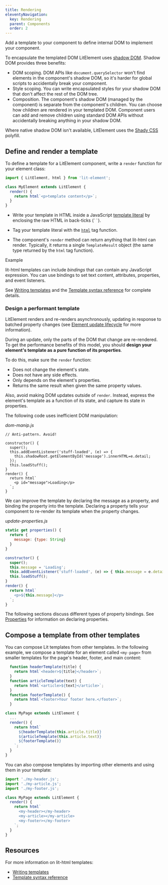 ```yaml
---
title: Rendering
eleventyNavigation:
  key: Rendering
  parent: Components
  order: 2
---
```


Add a template to your component to define internal DOM to implement your component.

To encapsulate the templated DOM LitElement uses
[shadow DOM](https://developers.google.com/web/fundamentals/web-components/shadowdom).
Shadow DOM provides three benefits:

* DOM scoping. DOM APIs like `document.querySelector` won't find elements in the
  component's shadow DOM, so it's harder for global scripts to accidentally break your component.
* Style scoping. You can write encapsulated styles for your shadow DOM that don't
  affect the rest of the DOM tree.
* Composition. The component's shadow DOM (managed by the component) is separate from the component's children. You can choose how children are rendered in your templated DOM. Component users can add and remove children using standard DOM APIs without accidentally breaking anything in your shadow DOM.

Where native shadow DOM isn't available, LitElement
uses the [Shady CSS](https://github.com/webcomponents/polyfills/tree/master/packages/shadycss) polyfill.


## Define and render a template

To define a template for a LitElement component, write a `render` function for your element class:

```js
import { LitElement, html } from 'lit-element';

class MyElement extends LitElement {
  render() {
    return html`<p>template content</p>`;
  }
}
```

*   Write your template in HTML inside a JavaScript [template literal](https://developer.mozilla.org/en-US/docs/Web/JavaScript/Reference/Template_literals) by enclosing the raw HTML in back-ticks
    (<code>``</code>).


*   Tag your template literal with the [`html`](https://lit-html.polymer-project.org/api/modules/lit_html.html#html)
    tag function.

*   The component's `render` method can return anything that lit-html can render. Typically, it
    returns a single `TemplateResult` object (the same type returned by the `html` tag function).

Example

<code-sample project-src="/samples/docs/templates/define/project.json">
</code-sample>

lit-html templates can include _bindings_ that can contain any JavaScript expression. You can use bindings to set text content, attributes, properties, and event listeners.

See [Writing templates](/guide/templates/writing-templates)
and the [Template syntax reference](/guide/templates/template-reference) for complete details.

### Design a performant template

LitElement renders and re-renders asynchronously, updating in response to batched property changes (see [Element update lifecycle](#lifecycle) for more information).

During an update, only the parts of the DOM that change are re-rendered. To get the performance benefits of this model, you should **design your element's template as a pure function of its properties**.

To do this, make sure the `render` function:

* Does not change the element's state.
* Does not have any side effects.
* Only depends on the element's properties.
* Returns the same result when given the same property values.

Also, avoid making DOM updates outside of `render`. Instead, express the element's template as a function of its state, and capture its state in properties.

The following code uses inefficient DOM manipulation:

_dom-manip.js_

```text
// Anti-pattern. Avoid!

constructor() {
  super();
  this.addEventListener('stuff-loaded', (e) => {
    this.shadowRoot.getElementById('message').innerHTML=e.detail;
  });
  this.loadStuff();
}
render() {
  return html`
    <p id="message">Loading</p>
  `;
}
```

We can improve the template by declaring the message as a property, and binding the property into the template. Declaring a property tells your component to re-render its template when the property changes.


_update-properties.js_

```js
static get properties() {
  return {
    message: {type: String}
  }
}

constructor() {
  super();
  this.message = 'Loading';
  this.addEventListener('stuff-loaded', (e) => { this.message = e.detail } );
  this.loadStuff();
}
render() {
  return html`
    <p>${this.message}</p>
  `;
}
```

<code-sample project-src="/samples/docs/templates/design/project.json"></code-sample>

The following sections discuss different types of property bindings. See [Properties](properties) for information on declaring properties.

## Compose a template from other templates

You can compose Lit templates from other  templates. In the following example, we compose a template for an element called `<my-page>` from smaller templates for the page's header, footer, and main content:

```js
  function headerTemplate(title) {
    return html`<header>${title}</header>`;
  }
  function articleTemplate(text) {
    return html`<article>${text}</article>`;
  }
  function footerTemplate() {
    return html`<footer>Your footer here.</footer>`;
  }

class MyPage extends LitElement {
  ...
  render() {
    return html`
      ${headerTemplate(this.article.title)}
      ${articleTemplate(this.article.text)}
      ${footerTemplate()}
    `;
  }
}
```

<code-sample project-src="/samples/docs/templates/compose/project.json"></code-sample>

You can also compose templates by importing other elements and using them in your template:

```js
import './my-header.js';
import './my-article.js';
import './my-footer.js';

class MyPage extends LitElement {
  render() {
    return html`
      <my-header></my-header>
      <my-article></my-article>
      <my-footer></my-footer>
    `;
  }
}
```

<code-sample project-src="/samples/docs/templates/composeimports/project.json"></code-sample>


## Resources

For more information on lit-html templates:

* [Writing templates](/guide/templates/writing-templates)
* [Template syntax reference](/guide/templates/template-reference)

